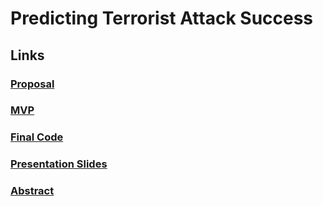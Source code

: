 # Predicting Terrorist Attack Success

## Links

### [Proposal](https://github.com/Elaela22/terrorism/blob/main/project_proposal.md)

### [MVP](https://github.com/Elaela22/terrorism/blob/main/MVP.md)

### [Final Code](https://github.com/Elaela22/terrorism/blob/main.ipynb)

### [Presentation Slides](https://github.com/Elaela22/terrorism/blob/main.pdf)

### [Abstract](https://github.com/Elaela22/terrorism/blob/main/written_description.md)
